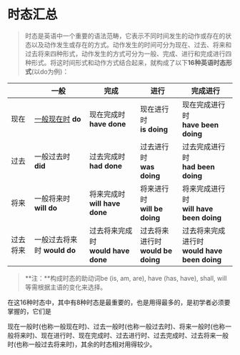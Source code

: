 # 时态汇总



> 时态是英语中一个重要的语法范畴，它表示不同时间发生的动作或存在的状态以及动作发生或存在的方式。动作发生的时间可分为现在、过去、将来和过去将来四种形式，动作发生的方式可分为一般、完成、进行和完成进行四种形式。将这时间形式和动作方式结合起来，就构成了以下**16种英语时态形式**(以do为例)：

|          | 一般                                  | 完成                                      | 进行                                     | 完成进行                                           |
| -------- | ------------------------------------- | ----------------------------------------- | ---------------------------------------- | -------------------------------------------------- |
| 现在     | [一般现在时](.01一般现在时.md) **do** | 现在完成时  **have done**                 | 现在进行时  <br/> **is doing**           | 现在完成进行时<br/> **have been doing**            |
| 过去     | 一般过去时 **did**                    | 过去完成时  **had done**                  | 过去进行时  <br/> **was doing**          | 过去完成进行时<br/> **had been doing**             |
| 将来     | 一般将来时  **will do**               | 将来完成时   <br/>**will have done**      | 将来进行时  <br/> **will be doing**      | 将来完成进行时<br/> **will have been doing**       |
| 过去将来 | 一般过去将来时  **would do**          | 过去将来完成时  <br/> **would have done** | 过去将来进行时  <br/> **would be doing** | 过去将来完成进行时<br/> **would  have been doing** |

> **注：**构成时态的助动词be (is, am, are), have (has, have), shall, will 等需根据主语的变化来选择。

在这16种时态中，其中有8种时态是最重要的，也是用得最多的，是初学者必须要掌握的，它们是

现在一般时(也称一般现在时)、过去一般时(也称一般过去时)、将来一般时(也称一般将来时)、现在进行时、现在完成时、过去进行时、过去完成时、过去将来一般时(也称一般过去将来时)，其余的时态相对用得较少。